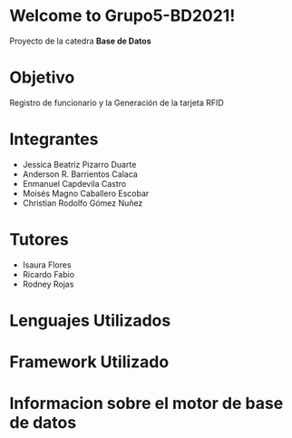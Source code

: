 ﻿# Welcome to Grupo5-BD2021!

Proyecto de la catedra **Base de Datos**

# Objetivo

Registro de funcionario y la Generación de la tarjeta RFID


# Integrantes

- Jessica Beatriz Pizarro Duarte                  
- Anderson R. Barrientos Calaca                 
- Enmanuel Capdevila Castro  
- Moisés Magno Caballero Escobar                    
- Christian Rodolfo Gómez Nuñez 

              
# Tutores

- Isaura Flores
- Ricardo Fabio
- Rodney Rojas

# Lenguajes Utilizados

# Framework Utilizado

# Informacion sobre el motor de base de datos

